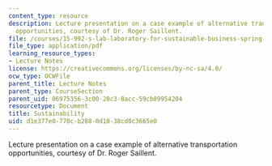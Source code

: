 ```yaml
---
content_type: resource
description: Lecture presentation on a case example of alternative transportation
  opportunities, courtesy of Dr. Roger Saillent.
file: /courses/15-992-s-lab-laboratory-for-sustainable-business-spring-2008/d1e377e0770cb2880d1038cd0c3665e0_lec_13.pdf
file_type: application/pdf
learning_resource_types:
- Lecture Notes
license: https://creativecommons.org/licenses/by-nc-sa/4.0/
ocw_type: OCWFile
parent_title: Lecture Notes
parent_type: CourseSection
parent_uid: 06975356-3c00-20c3-8acc-59cb09954204
resourcetype: Document
title: Sustainability
uid: d1e377e0-770c-b288-0d10-38cd0c3665e0
---
```

Lecture presentation on a case example of alternative transportation opportunities, courtesy of Dr. Roger Saillent.